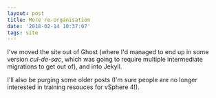 ```yaml
---
layout: post
title: More re-organisation
date: '2018-02-14 10:37:07'
tags: site
---
```


I've moved the site out of Ghost (where I'd managed to end up in some version _cul-de-sac_, which was going to require multiple intermediate migrations to get out of), and into Jekyll.

I'll also be purging some older posts (I'm sure people are no longer interested in training resouces for vSphere 4!).

